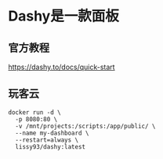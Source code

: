 # Dashy是一款面板


## 官方教程
https://dashy.to/docs/quick-start


## 玩客云

``` shell
docker run -d \
  -p 8080:80 \
  -v /mnt/projects:/scripts:/app/public/ \
  --name my-dashboard \
  --restart=always \
  lissy93/dashy:latest
 ```